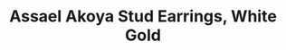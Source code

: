 ---
title: Assael Akoya Stud Earrings, White Gold
description: |
  Pearl Earring Studs are a Jewelry Essential for every woman. Assael Akoya Stud Earrings have an incredible luster, complimented by cream and rose overtones.
specs: |
  Akoya Pearls Stud Earrings pictured, 8.0 - 8.5mm with 18k White Gold posts. Also available in 18K Yellow Gold, with pearl sizes ranging from 6.5mm - 10.0mm.
images:
  - assael-akoya-stud-earrings-white-gold.jpg
category: Akoya
tags:
  - earrings
---